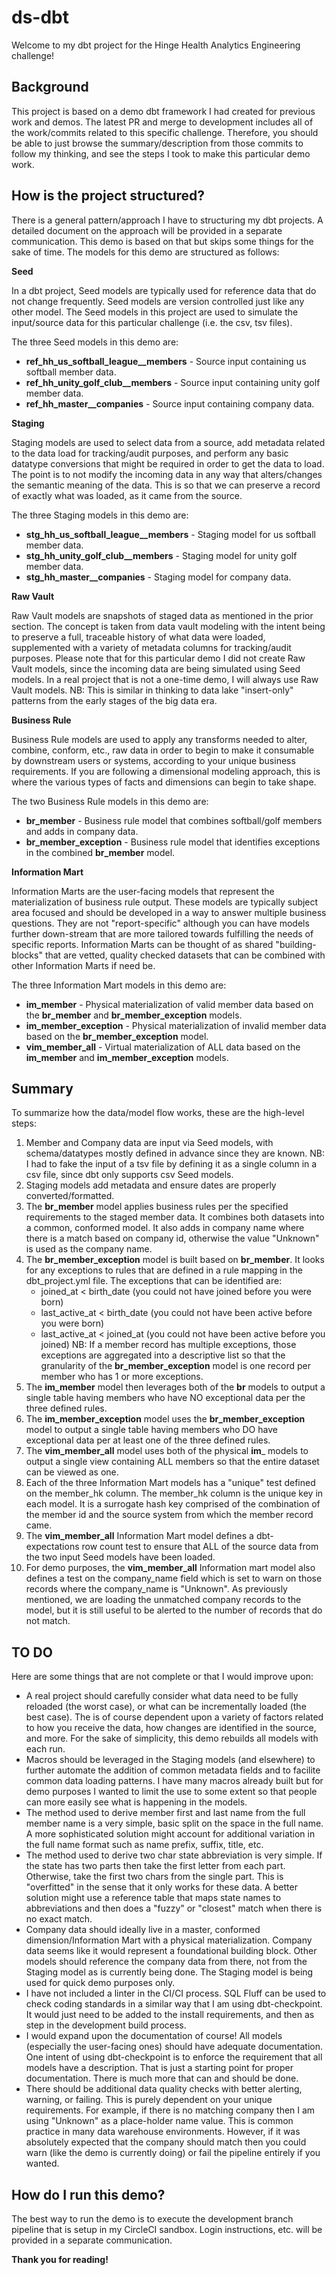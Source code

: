# ds-dbt

Welcome to my dbt project for the Hinge Health Analytics Engineering challenge!

## Background

This project is based on a demo dbt framework I had created for previous work and demos.
The latest PR and merge to development includes all of the work/commits related to this specific challenge.
Therefore, you should be able to just browse the summary/description from those commits to follow my 
thinking, and see the steps I took to make this particular demo work.

## How is the project structured?

There is a general pattern/approach I have to structuring my dbt projects. A detailed document on the
approach will be provided in a separate communication. This demo is based on that but
skips some things for the sake of time. The models for this demo are structured as follows:

**Seed**

In a dbt project, Seed models are typically used for reference data that do not 
change frequently. Seed models are version controlled just like any other model. The Seed 
models in this project are used to simulate the input/source data for this particular 
challenge (i.e. the csv, tsv files).

The three Seed models in this demo are:
* __ref_hh_us_softball_league__members__ - Source input containing us softball member data.
* __ref_hh_unity_golf_club__members__ - Source input containing unity golf member data.
* __ref_hh_master__companies__ - Source input containing company data.

**Staging**

Staging models are used to select data from a source, add metadata related to the
data load for tracking/audit purposes, and perform any basic datatype conversions
that might be required in order to get the data to load. The point is to not modify
the incoming data in any way that alters/changes the semantic meaning of the data. 
This is so that we can preserve a record of exactly what was loaded, as it came from the source.

The three Staging models in this demo are:
* __stg_hh_us_softball_league__members__ - Staging model for us softball member data.
* __stg_hh_unity_golf_club__members__ - Staging model for unity golf member data.
* __stg_hh_master__companies__ - Staging model for company data.

**Raw Vault**

Raw Vault models are snapshots of staged data as mentioned in the prior section. The concept
is taken from data vault modeling with the intent being to preserve a full, traceable history 
of what data were loaded, supplemented with a variety of metadata columns for tracking/audit purposes. 
Please note that for this particular demo I did not create Raw Vault models, since the incoming data 
are being simulated using Seed models. In a real project that is not a one-time demo, I will always
use Raw Vault models. NB: This is similar in thinking to data lake "insert-only" patterns from the early
stages of the big data era.

**Business Rule**

Business Rule models are used to apply any transforms needed to alter, combine, conform, etc., 
raw data in order to begin to make it consumable by downstream users or systems, according
to your unique business requirements. If you are following a dimensional modeling approach, this 
is where the various types of facts and dimensions can begin to take shape.

The two Business Rule models in this demo are:
* __br_member__ - Business rule model that combines softball/golf members and adds in company data.
* __br_member_exception__ - Business rule model that identifies exceptions in the combined __br_member__ model.

**Information Mart**

Information Marts are the user-facing models that represent the materialization of business rule output.
These models are typically subject area focused and should be developed in a way to answer multiple business questions.
They are not "report-specific" although you can have models further down-stream that are more tailored towards fulfilling
the needs of specific reports. Information Marts can be thought of as shared "building-blocks" that are vetted, quality
checked datasets that can be combined with other Information Marts if need be.

The three Information Mart models in this demo are:
* __im_member__ - Physical materialization of valid member data based on the __br_member__ and __br_member_exception__ 
models.
* __im_member_exception__ - Physical materialization of invalid member data based on the __br_member_exception__ model.
* __vim_member_all__ - Virtual materialization of ALL data based on the __im_member__ and __im_member_exception__ models.

## Summary

To summarize how the data/model flow works, these are the high-level steps:

1. Member and Company data are input via Seed models, with schema/datatypes mostly defined in advance since they are known.
    NB: I had to fake the input of a tsv file by defining it as a single column in a csv file, since dbt only supports csv 
    Seed models.
3. Staging models add metadata and ensure dates are properly converted/formatted.
4. The __br_member__ model applies business rules per the specified requirements to the staged member data. It combines both datasets into a common, conformed model. It also adds in company name where there is a match based on company id, otherwise 
the value "Unknown" is used as the company name.
5. The __br_member_exception__ model is built based on __br_member__. It looks for any exceptions to rules that are defined 
in a rule mapping in the dbt_project.yml file. The exceptions that can be identified are:
    * joined_at < birth_date (you could not have joined before you were born)
    * last_active_at < birth_date (you could not have been active before you were born)
    * last_active_at < joined_at (you could not have been active before you joined)
NB: If a member record has multiple exceptions, those exceptions are aggregated into a descriptive list so that the 
granularity of the __br_member_exception__ model is one record per member who has 1 or more exceptions.
6. The __im_member__ model then leverages both of the __br__ models to output a single table having members who have NO 
exceptional data per the three defined rules.
7. The __im_member_exception__ model uses the __br_member_exception__ model to output a single table having members who DO 
have exceptional data per at least one of the three defined rules.
8. The __vim_member_all__ model uses both of the physical __im___ models to output a single view containing ALL members so 
that the entire dataset can be viewed as one.
9. Each of the three Information Mart models has a "unique" test defined on the member_hk column. The member_hk column is 
the unique key in each model. It is a surrogate hash key comprised of the combination of the member id and the source system from which the member record came.
10. The __vim_member_all__ Information Mart model defines a dbt-expectations row count test to ensure that ALL of the source data from the two input Seed models have been loaded.
11. For demo purposes, the __vim_member_all__ Information mart model also defines a test on the company_name field which is 
set to warn on those records where the company_name is "Unknown". As previously mentioned, we are loading the unmatched 
company records to the model, but it is still useful to be alerted to the number of records that do not match.

## TO DO

Here are some things that are not complete or that I would improve upon:

* A real project should carefully consider what data need to be fully reloaded (the worst case), or what can be 
incrementally loaded (the best case). The is of course dependent upon a variety of factors related to how you receive the 
data, how changes are identified in the source, and more. For the sake of simplicity, this demo rebuilds all models with 
each run.
* Macros should be leveraged in the Staging models (and elsewhere) to further automate the addition of common metadata 
fields and to facilite common data loading patterns. I have many macros already built but for demo purposes I wanted to 
limit the use to some extent so that people can more easily see what is happening in the models.
* The method used to derive member first and last name from the full member name is a very simple, basic split on the space 
in the full name. A more sophisticated solution might account for additional variation in the full name format such as name 
prefix, suffix, title, etc.
* The method used to derive two char state abbreviation is very simple. If the state has two parts then take the first 
letter from each part. Otherwise, take the first two chars from the single part. This is "overfitted" in the sense that it 
only works for these data. A better solution might use a reference table that maps state names to abbreviations and then 
does a "fuzzy" or "closest" match when there is no exact match.
* Company data should ideally live in a master, conformed dimension/Information Mart with a physical materialization. 
Company data seems like it would represent a foundational building block. Other models should reference the company data 
from there, not from the Staging model as is currently being done. The Staging model is being used for quick demo purposes 
only.
* I have not included a linter in the CI/CI process. SQL Fluff can be used to check coding standards in a similar way that I am using dbt-checkpoint. It would just need to be added to the install requirements, and then as step in the development 
build process.
* I would expand upon the documentation of course! All models (especially the user-facing ones) should have adequate 
documentation. One intent of using dbt-checkpoint is to enforce the requirement that all models have a description. That is 
just a starting point for proper documentation. There is much more that can and should be done.
* There should be additional data quality checks with better alerting, warning, or failing. This is purely dependent on your unique requirements. For example, if there is no matching company then I am using "Unknown" as a place-holder name value. 
This is common practice in many data warehouse environments. However, if it was absolutely expected that the company should 
match then you could warn (like the demo is currently doing) or fail the pipeline entirely if you wanted.

## How do I run this demo?

The best way to run the demo is to execute the development branch pipeline that is setup in my CircleCI sandbox.
Login instructions, etc. will be provided in a separate communication.

__Thank you for reading!__
